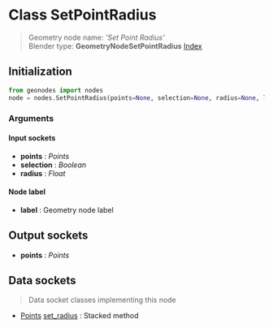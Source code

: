 
# Class SetPointRadius

> Geometry node name: _'Set Point Radius'_<br>Blender type:  **GeometryNodeSetPointRadius**
[Index](/docs/index.md)

## Initialization


```python
from geonodes import nodes
node = nodes.SetPointRadius(points=None, selection=None, radius=None, label=None)
```


### Arguments


#### Input sockets



- **points** : _Points_
- **selection** : _Boolean_
- **radius** : _Float_



#### Node label



- **label** : Geometry node label



## Output sockets



- **points** : _Points_



## Data sockets

> Data socket classes implementing this node


- [Points](../sockets/Points.md) [set_radius](../sockets/Points.md#set_radius) : Stacked method


